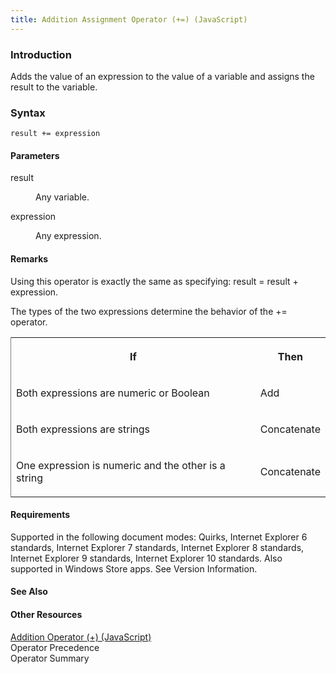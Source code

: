 ```yaml
---
title: Addition Assignment Operator (+=) (JavaScript)
---
```


### Introduction 

 Adds the value of an expression to the value of a variable and assigns the result to the variable.

### Syntax 

```
result += expression
```

#### Parameters 

<div id="sectionSection0" class="section" name="collapseableSection" style="" expanded="true">
  <dl class="authored">
    <dt>
      <span class="parameter" sdata="paramReference" xmlns:util="util">result</span>
    </dt>
    <dd>
      <p xmlns:util="util">
        Any variable.
      </p>
    </dd>
    <dt>
      <span class="parameter" sdata="paramReference" xmlns:util="util">expression</span>
    </dt>
    <dd>
      <p xmlns:util="util">
        Any expression.
      </p>
    </dd>
  </dl>
</div>

#### Remarks 

<div id="languageReferenceRemarksSection" class="section" name="collapseableSection" style="">
  <p xmlns:util="util">
    Using this operator is exactly the same as specifying: <span class="code">result = result + expression</span>.
  </p>
  <p xmlns:util="util">
    The types of the two expressions determine the behavior of the <span sdata="langKeyword" value="+="><span class="keyword">+=</span></span> operator.
  </p>
  <div class="caption"></div>
  <div class="tableSection">
    <table width="50%" cellspacing="2" cellpadding="5" frame="lhs">
      <tr>
        <th>
          <p xmlns:util="util">
            If
          </p>
        </th>
        <th>
          <p xmlns:util="util">
            Then
          </p>
        </th>
      </tr>
      <tr>
        <td>
          <p xmlns:util="util">
            Both expressions are numeric or Boolean
          </p>
        </td>
        <td>
          <p xmlns:util="util">
            Add
          </p>
        </td>
      </tr>
      <tr>
        <td>
          <p xmlns:util="util">
            Both expressions are strings
          </p>
        </td>
        <td>
          <p xmlns:util="util">
            Concatenate
          </p>
        </td>
      </tr>
      <tr>
        <td>
          <p xmlns:util="util">
            One expression is numeric and the other is a string
          </p>
        </td>
        <td>
          <p xmlns:util="util">
            Concatenate
          </p>
        </td>
      </tr>
    </table>
  </div>
</div>

#### Requirements 

<div id="requirementsTitleSection" class="section" name="collapseableSection" style="">
  <p xmlns:util="util"></p>
  <p>
    Supported in the following document modes: Quirks, Internet Explorer 6 standards, Internet Explorer 7 standards, Internet Explorer 8 standards, Internet Explorer 9 standards, Internet Explorer 10
    standards. Also supported in Windows Store apps. See Version Information.
  </p>
</div>

#### See Also 

<div id="seeAlsoSection" class="section" name="collapseableSection" style="">
  <h4 class="subHeading">
    Other Resources
  </h4>
  <div class="seeAlsoStyle">
    <span sdata="link" xmlns:util="util"><a href="ec1237d3-e78b-4e77-bd7d-c0204cf03acd.htm">Addition Operator (+) (JavaScript)</a></span>
  </div>
  <div class="seeAlsoStyle">
    <span sdata="link" xmlns:util="util">Operator Precedence</span>
  </div>
  <div class="seeAlsoStyle">
    <span sdata="link" xmlns:util="util">Operator Summary</span>
  </div>
</div>

